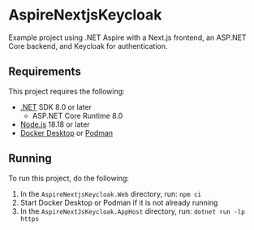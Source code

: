 # AspireNextjsKeycloak
Example project using .NET Aspire with a Next.js frontend, an ASP.NET Core backend, and Keycloak for authentication.

## Requirements
This project requires the following:
* [.NET](https://dotnet.microsoft.com/) SDK 8.0 or later
  * ASP.NET Core Runtime 8.0
* [Node.js](https://nodejs.org/) 18.18 or later
* [Docker Desktop](https://www.docker.com/) or [Podman](https://podman.io/)

## Running
To run this project, do the following:
1. In the `AspireNextjsKeycloak.Web` directory, run: `npm ci`
2. Start Docker Desktop or Podman if it is not already running
3. In the `AspireNextJsKeycloak.AppHost` directory, run: `dotnet run -lp https`

